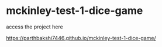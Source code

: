 # mckinley-test-1-dice-game

access the project here

https://parthbakshi7446.github.io/mckinley-test-1-dice-game/
